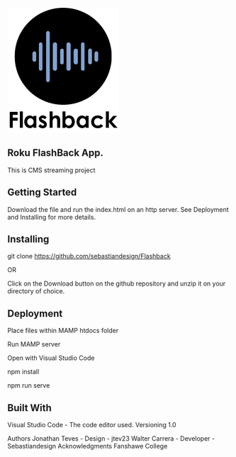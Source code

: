 ![FlashBack logo](public/images/logo.png)
## Roku FlashBack App.

This is CMS streaming project

## Getting Started
Download the file and run the index.html on an http server. See Deployment and Installing for more details.

## Installing
git clone https://github.com/sebastiandesign/Flashback

OR

Click on the Download button on the github repository and unzip it on your directory of choice.

## Deployment
Place files within MAMP htdocs folder

Run MAMP server

Open with Visual Studio Code

npm install

npm run serve

## Built With
Visual Studio Code - The code editor used.
Versioning
1.0

Authors
Jonathan Teves - Design - jtev23
Walter Carrera - Developer - Sebastiandesign
Acknowledgments
Fanshawe College
